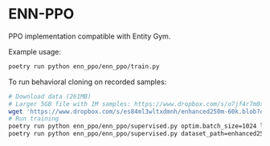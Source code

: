 # ENN-PPO

PPO implementation compatible with Entity Gym.

Example usage:

```bash
poetry run python enn_ppo/enn_ppo/train.py
```

To run behavioral cloning on recorded samples:

```bash
# Download data (261MB)
# Larger 5GB file with 1M samples: https://www.dropbox.com/s/o7jf4r7m0xtm80p/enhanced250m-1m-v2.blob?dl=1
wget 'https://www.dropbox.com/s/es84ml3wltxdmnh/enhanced250m-60k.blob?dl=1' -O enhanced250m-60k.blob
# Run training
poetry run python enn_ppo/enn_ppo/supervised.py optim.batch_size=1024 lr=0.001 --filepath=enhanced250m-1m-60m.blob --track
poetry run python enn_ppo/enn_ppo/supervised.py dataset_path=enhanced250m-60k.blob optim.batch_size=256 fast_eval_samples=256
```